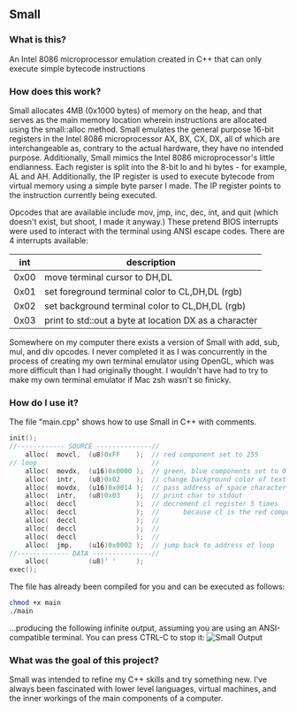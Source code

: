 ## Small
### What is this?
An Intel 8086 microprocessor emulation created in C++ that can only execute simple bytecode instructions

### How does this work?
Small allocates 4MB (0x1000 bytes) of memory on the heap, and that serves as the main memory location wherein instructions are allocated using the small::alloc method. Small emulates the general purpose 16-bit registers in the Intel 8086 microprocessor AX, BX, CX, DX, all of which are interchangeable as, contrary to the actual hardware, they have no intended purpose. Additionally, Small mimics the Intel 8086 microprocessor's little endianness. Each register is split into the 8-bit lo and hi bytes - for example, AL and AH. Additionally, the IP register is used to execute bytecode from virtual memory using a simple byte parser I made. The IP register points to the instruction currently being executed.

Opcodes that are available include mov, jmp, inc, dec, int, and quit (which doesn't exist, but shoot, I made it anyway.) These pretend BIOS interrupts were used to interact with the terminal using ANSI escape codes. There are 4 interrupts available:

int  | description
---- | ------------------------------------------------------
0x00 | move terminal cursor to DH,DL
0x01 | set foreground terminal color to CL,DH,DL (rgb)
0x02 | set background terminal color to CL,DH,DL (rgb)
0x03 | print to std::out a byte at location DX as a character

Somewhere on my computer there exists a version of Small with add, sub, mul, and div opcodes. I never completed it as I was concurrently in the process of creating my own terminal emulator using OpenGL, which was more difficult than I had originally thought. I wouldn't have had to try to make my own terminal emulator if Mac zsh wasn't so finicky.

### How do I use it?
The file "main.cpp" shows how to use Small in C++ with comments.

```C++
init();
//------------ SOURCE --------------//
    alloc(  movcl,  (u8)0xFF    );  // red component set to 255
// loop                             //
    alloc(  movdx,  (u16)0x0000 );  // green, blue components set to 0
    alloc(  intr,   (u8)0x02    );  // change background color of text
    alloc(  movdx,  (u16)0x0014 );  // pass address of space character to dx register
    alloc(  intr,   (u8)0x03    );  // print char to stdout
    alloc(  deccl               );  // decrement cl register 5 times
    alloc(  deccl               );  //      because cl is the red component
    alloc(  deccl               );  //
    alloc(  deccl               );  //
    alloc(  deccl               );  //
    alloc(  jmp,    (u16)0x0002 );  // jump back to address of loop
//------------- DATA ---------------//
    alloc(          (u8)' '     );
exec();
```

The file has already been compiled for you and can be executed as follows:
```Bash
chmod +x main
./main
```

...producing the following infinite output, assuming you are using an ANSI-compatible terminal. You can press CTRL-C to stop it:
![Small Output](https://i.imgur.com/EEANFj5.jpg)

### What was the goal of this project?
Small was intended to refine my C++ skills and try something new. I've always been fascinated with lower level languages, virtual machines, and the inner workings of the main components of a computer.
